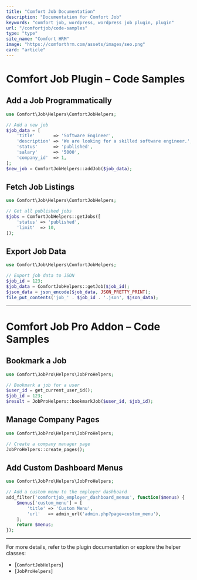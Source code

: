 ```yaml
---
title: "Comfort Job Documentation"
description: "Documentation for Comfort Job"
keywords: "comfort job, wordpress, wordpress job plugin, plugin"
url: "/comfortjob/code-samples"
type: "type"
site_name: "Comfort HRM"
image: "https://comforthrm.com/assets/images/seo.png"
card: "article"
---
```


# Comfort Job Plugin – Code Samples

## Add a Job Programmatically

```php
use Comfort\Job\Helpers\ComfortJobHelpers;

// Add a new job
$job_data = [
    'title'       => 'Software Engineer',
    'description' => 'We are looking for a skilled software engineer.',
    'status'      => 'published',
    'salary'      => '5000',
    'company_id'  => 1,
];
$new_job = ComfortJobHelpers::addJob($job_data);
```

## Fetch Job Listings

```php
use Comfort\Job\Helpers\ComfortJobHelpers;

// Get all published jobs
$jobs = ComfortJobHelpers::getJobs([
    'status' => 'published',
    'limit'  => 10,
]);
```

## Export Job Data

```php
use Comfort\Job\Helpers\ComfortJobHelpers;

// Export job data to JSON
$job_id = 123;
$job_data = ComfortJobHelpers::getJob($job_id);
$json_data = json_encode($job_data, JSON_PRETTY_PRINT);
file_put_contents('job_' . $job_id . '.json', $json_data);
```

---

# Comfort Job Pro Addon – Code Samples

## Bookmark a Job

```php
use Comfort\JobPro\Helpers\JobProHelpers;

// Bookmark a job for a user
$user_id = get_current_user_id();
$job_id = 123;
$result = JobProHelpers::bookmarkJob($user_id, $job_id);
```

## Manage Company Pages

```php
use Comfort\JobPro\Helpers\JobProHelpers;

// Create a company manager page
JobProHelpers::create_pages();
```

## Add Custom Dashboard Menus

```php
use Comfort\JobPro\Helpers\JobProHelpers;

// Add a custom menu to the employer dashboard
add_filter('comfortjob_employer_dashboard_menus', function($menus) {
    $menus['custom_menu'] = [
        'title' => 'Custom Menu',
        'url'   => admin_url('admin.php?page=custom_menu'),
    ];
    return $menus;
});
```

---

For more details, refer to the plugin documentation or explore the helper classes:

- [`ComfortJobHelpers`]
- [`JobProHelpers`]



